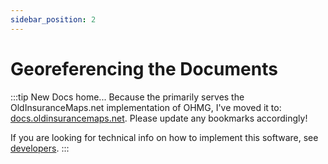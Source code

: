 ```yaml
---
sidebar_position: 2
---
```


# Georeferencing the Documents

:::tip New Docs home...
Because the primarily serves the OldInsuranceMaps.net implementation of OHMG, I've moved it to: [docs.oldinsurancemaps.net](https://docs.oldinsurancemaps.net?utm_source=ohmg_redirected). Please update any bookmarks accordingly!

If you are looking for technical info on how to implement this software, see [developers](/developers?utm_source=ohmg_redirected).
:::